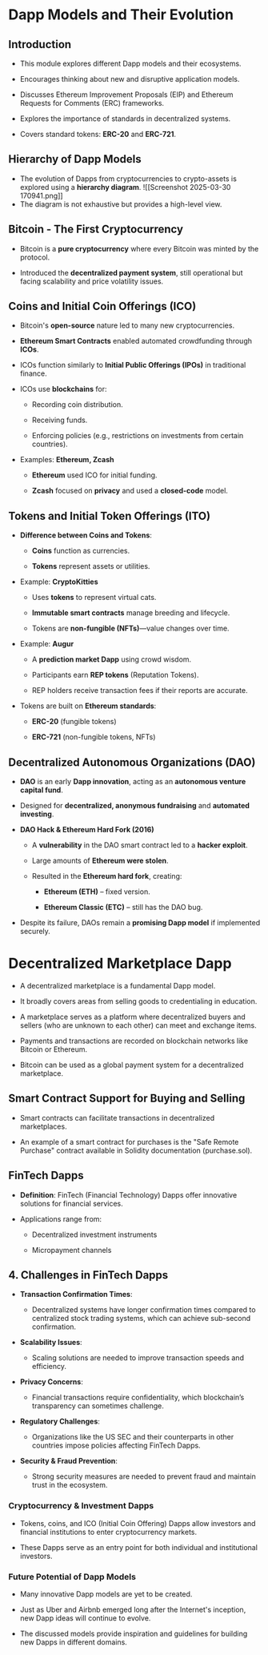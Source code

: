 # **Dapp Models and Their Evolution**

## **Introduction**

- This module explores different Dapp models and their ecosystems.
    
- Encourages thinking about new and disruptive application models.
    
- Discusses Ethereum Improvement Proposals (EIP) and Ethereum Requests for Comments (ERC) frameworks.
    
- Explores the importance of standards in decentralized systems.
    
- Covers standard tokens: **ERC-20** and **ERC-721**.
    

## **Hierarchy of Dapp Models**

- The evolution of Dapps from cryptocurrencies to crypto-assets is explored using a **hierarchy diagram**.
    ![[Screenshot 2025-03-30 170941.png]]
- The diagram is not exhaustive but provides a high-level view.
    

## **Bitcoin - The First Cryptocurrency**

- Bitcoin is a **pure cryptocurrency** where every Bitcoin was minted by the protocol.
    
- Introduced the **decentralized payment system**, still operational but facing scalability and price volatility issues.
    

## **Coins and Initial Coin Offerings (ICO)**

- Bitcoin's **open-source** nature led to many new cryptocurrencies.
    
- **Ethereum Smart Contracts** enabled automated crowdfunding through **ICOs**.
    
- ICOs function similarly to **Initial Public Offerings (IPOs)** in traditional finance.
    
- ICOs use **blockchains** for:
    
    - Recording coin distribution.
        
    - Receiving funds.
        
    - Enforcing policies (e.g., restrictions on investments from certain countries).
        
- Examples: **Ethereum, Zcash**
    
    - **Ethereum** used ICO for initial funding.
        
    - **Zcash** focused on **privacy** and used a **closed-code** model.
        

## **Tokens and Initial Token Offerings (ITO)**

- **Difference between Coins and Tokens**:
    
    - **Coins** function as currencies.
        
    - **Tokens** represent assets or utilities.
        
- Example: **CryptoKitties**
    
    - Uses **tokens** to represent virtual cats.
        
    - **Immutable smart contracts** manage breeding and lifecycle.
        
    - Tokens are **non-fungible (NFTs)**—value changes over time.
        
- Example: **Augur**
    
    - A **prediction market Dapp** using crowd wisdom.
        
    - Participants earn **REP tokens** (Reputation Tokens).
        
    - REP holders receive transaction fees if their reports are accurate.
        
- Tokens are built on **Ethereum standards**:
    
    - **ERC-20** (fungible tokens)
        
    - **ERC-721** (non-fungible tokens, NFTs)
        

## **Decentralized Autonomous Organizations (DAO)**

- **DAO** is an early **Dapp innovation**, acting as an **autonomous venture capital fund**.
    
- Designed for **decentralized, anonymous fundraising** and **automated investing**.
    
- **DAO Hack & Ethereum Hard Fork (2016)**
    
    - A **vulnerability** in the DAO smart contract led to a **hacker exploit**.
        
    - Large amounts of **Ethereum were stolen**.
        
    - Resulted in the **Ethereum hard fork**, creating:
        
        - **Ethereum (ETH)** – fixed version.
            
        - **Ethereum Classic (ETC)** – still has the DAO bug.
            
- Despite its failure, DAOs remain a **promising Dapp model** if implemented securely.
    



# **Decentralized Marketplace Dapp**

- A decentralized marketplace is a fundamental Dapp model.
    
- It broadly covers areas from selling goods to credentialing in education.
    
- A marketplace serves as a platform where decentralized buyers and sellers (who are unknown to each other) can meet and exchange items.
    
- Payments and transactions are recorded on blockchain networks like Bitcoin or Ethereum.
    
- Bitcoin can be used as a global payment system for a decentralized marketplace.
    

## **Smart Contract Support for Buying and Selling**

- Smart contracts can facilitate transactions in decentralized marketplaces.
    
- An example of a smart contract for purchases is the "Safe Remote Purchase" contract available in Solidity documentation (purchase.sol).
    

## **FinTech Dapps**

- **Definition**: FinTech (Financial Technology) Dapps offer innovative solutions for financial services.
    
- Applications range from:
    
    - Decentralized investment instruments
        
    - Micropayment channels
        

## **4. Challenges in FinTech Dapps**

- **Transaction Confirmation Times**:
    
    - Decentralized systems have longer confirmation times compared to centralized stock trading systems, which can achieve sub-second confirmation.
        
- **Scalability Issues**:
    
    - Scaling solutions are needed to improve transaction speeds and efficiency.
        
- **Privacy Concerns**:
    
    - Financial transactions require confidentiality, which blockchain’s transparency can sometimes challenge.
        
- **Regulatory Challenges**:
    
    - Organizations like the US SEC and their counterparts in other countries impose policies affecting FinTech Dapps.
        
- **Security & Fraud Prevention**:
    
    - Strong security measures are needed to prevent fraud and maintain trust in the ecosystem.
        

### **Cryptocurrency & Investment Dapps**

- Tokens, coins, and ICO (Initial Coin Offering) Dapps allow investors and financial institutions to enter cryptocurrency markets.
    
- These Dapps serve as an entry point for both individual and institutional investors.
    

### **Future Potential of Dapp Models**

- Many innovative Dapp models are yet to be created.
    
- Just as Uber and Airbnb emerged long after the Internet's inception, new Dapp ideas will continue to evolve.
    
- The discussed models provide inspiration and guidelines for building new Dapps in different domains.